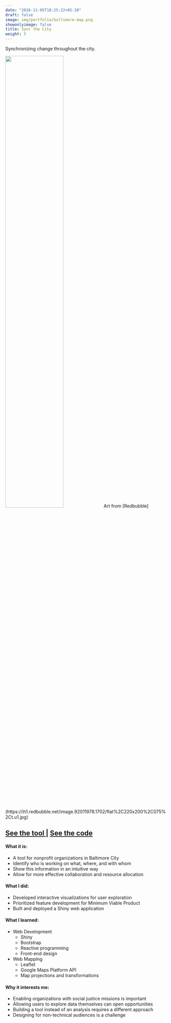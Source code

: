 ```yaml
---
date: "2016-11-05T18:25:22+05:30"
draft: false
image: img/portfolio/baltimore-map.png
showonlyimage: false
title: Sync the City
weight: 5
---
```


Synchronizing change throughout the city.
<!--more-->

<img src="/img/portfolio/baltimore-map.png" width="60%">
Art from [Redbubble](https://ih1.redbubble.net/image.92011978.1702/flat%2C220x200%2C075%2Ct.u1.jpg)

<h2>
    <a href='http://syncthecity.in/' target='_blank'>
    See the tool
    </a>
    |
    <a href='https://github.com/syncthecity/shinymap' target='_blank'>
    See the code
    </a>
</h2>


#### What it is:  
* A tool for nonprofit organizations in Baltimore City
* Identify who is working on what, where, and with whom
* Show this information in an intuitive way 
* Allow for more effective collaboration and resource allocation

#### What I did:  
* Developed interactive visualizations for user exploration
* Prioritized feature development for Minimum Viable Product  
* Built and deployed a Shiny web application

#### What I learned:  
* Web Development  
  + Shiny
  + Bootstrap
  + Reactive programming
  + Front-end design
* Web Mapping 
  + Leaflet
  + Google Maps Platform API
  + Map projections and transformations

#### Why it interests me:  
* Enabling organizations with social justice missions is important 
* Allowing users to explore data themselves can open opportunities
* Building a tool instead of an analysis requires a different approach
* Designing for non-technical audiences is a challenge
